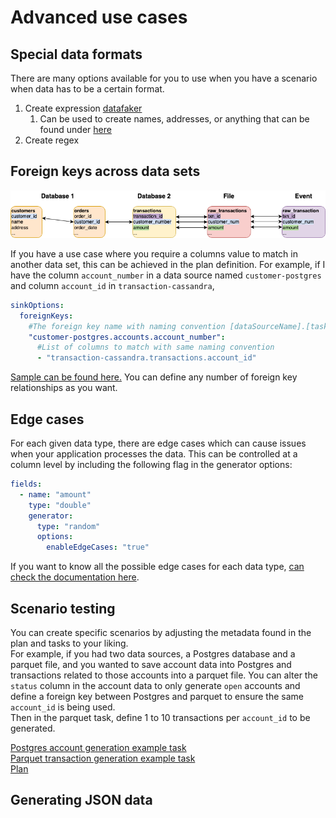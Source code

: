 # Advanced use cases

## Special data formats

There are many options available for you to use when you have a scenario when data has to be a certain format.

1. Create expression [datafaker](https://www.datafaker.net/documentation/expressions/)
   1. Can be used to create names, addresses, or anything that can be found
      under [here](../../sample/datafaker/expressions.txt)
2. Create regex

## Foreign keys across data sets

![Multiple data source foreign key example](../tech/diagrams/foreign_keys.drawio.png "Multiple data source foreign keys")

If you have a use case where you require a columns value to match in another data set, this can be achieved in the plan
definition.
For example, if I have the column `account_number` in a data source named `customer-postgres` and column `account_id`
in `transaction-cassandra`,

```yaml
sinkOptions:
  foreignKeys:
    #The foreign key name with naming convention [dataSourceName].[taskName].[columnName]
    "customer-postgres.accounts.account_number":
      #List of columns to match with same naming convention
      - "transaction-cassandra.transactions.account_id"
```

[Sample can be found here.](../../sample/plan/foreign-key-example-plan.yaml)
You can define any number of foreign key relationships as you want.

## Edge cases

For each given data type, there are edge cases which can cause issues when your application processes the data.
This can be controlled at a column level by including the following flag in the generator options:

```yaml
fields:
  - name: "amount"
    type: "double"
    generator:
      type: "random"
      options:
        enableEdgeCases: "true" 
```

If you want to know all the possible edge cases for each data
type, [can check the documentation here](../tech/generators.md).

## Scenario testing

You can create specific scenarios by adjusting the metadata found in the plan and tasks to your liking.  
For example, if you had two data sources, a Postgres database and a parquet file, and you wanted to save account data
into Postgres and transactions related to those accounts into a parquet file.
You can alter the `status` column in the account data to only generate `open` accounts
and define a foreign key between Postgres and parquet to ensure the same `account_id` is being used.  
Then in the parquet task, define 1 to 10 transactions per `account_id` to be generated.

[Postgres account generation example task](../../sample/task/jdbc/postgres/postgres-account-task.yaml)  
[Parquet transaction generation example task](../../sample/task/file/parquet/parquet-transaction-task.yaml)  
[Plan](../../sample/plan/scenario-based-plan.yaml)

## Generating JSON data
